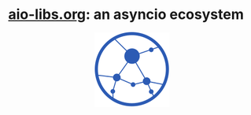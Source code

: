 # [aio-libs.org]: an asyncio ecosystem

<center>
  <!--
    IMPORTANT: the following empty line is to be kept in order for
    the GitHub's Markdown parser to recongnize the markup,
    it doesn't work otherwise.
  -->

  [![aio-libs.org header][www header img]][aio-libs.org]
</center>

[aio-libs.org]: https://aio-libs.org
[www header img]: content/aio-libs.org-header.svg
